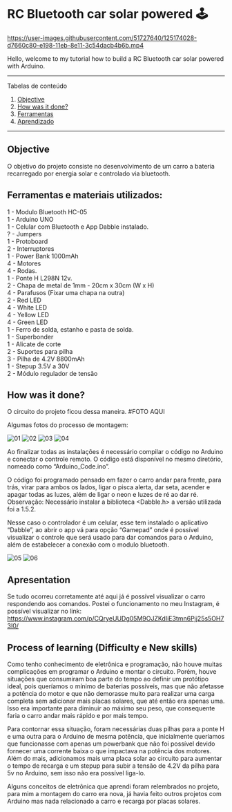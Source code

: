 # RC Bluetooth car solar powered 🕹

https://user-images.githubusercontent.com/51727640/125174028-d7660c80-e198-11eb-8e11-3c54dacb4b6b.mp4

Hello, welcome to my tutorial how to build a RC Bluetooth car solar powered with Arduino.

*******
Tabelas de conteúdo 
 1. [Objective](#Objective)
 2. [How was it done?](#how)
 3. [Ferramentas](#tools)
 4. [Aprendizado](#Learning)

*******

<div id='Objective'/> 

## Objective
O objetivo do projeto consiste no desenvolvimento de um carro a bateria recarregado por energia solar e controlado via bluetooth. 


<div id='tools'/> 

## Ferramentas e materiais utilizados:
1 - Modulo Bluetooth HC-05 <br/>
1 - Arduino UNO <br/>
1 - Celular com Bluetooth e App Dabble instalado. <br/>
? - Jumpers <br/>
1 - Protoboard <br/>
2 - Interruptores <br/>
1 - Power Bank 1000mAh <br/>
4 - Motores <br/>
4 - Rodas.  <br/>
1 - Ponte H L298N 12v. <br/>
2 - Chapa de metal de 1mm - 20cm x 30cm (W x H) <br/>
4 - Parafusos (Fixar uma chapa na outra) <br/>
2 - Red LED <br/>
4 - White LED <br/>
4 - Yellow LED <br/>
4 - Green LED <br/>
1 - Ferro de solda, estanho e pasta de solda. <br/>
1 - Superbonder <br/>
1 - Alicate de corte <br/>
2 - Suportes para pilha <br/>
3 - Pilha de 4.2V 8800mAh <br/>
1 - Stepup 3.5V a 30V <br/>
2 - Módulo regulador de tensão <br/>


<div id='how'/> 

## How was it done?
O circuito do projeto ficou dessa maneira.
#FOTO AQUI

Algumas fotos do processo de montagem:

![01](https://user-images.githubusercontent.com/51727640/125173505-19da1a00-e196-11eb-8a46-53cf4396a69b.jpeg)
![02](https://user-images.githubusercontent.com/51727640/125173506-1b0b4700-e196-11eb-80fc-7d35a8bc251b.jpeg)
![03](https://user-images.githubusercontent.com/51727640/125173508-1b0b4700-e196-11eb-979d-93220a5f2177.jpeg)
![04](https://user-images.githubusercontent.com/51727640/125173509-1ba3dd80-e196-11eb-9b26-5511624a00e9.jpeg)

Ao finalizar todas as instalações é necessário compilar o código no Arduino e conectar o controle remoto. O código está disponível no mesmo diretório, nomeado como “Arduino_Code.ino”. 

O código foi programado pensado em fazer o carro andar para frente, para trás, virar para ambos os lados, ligar o pisca alerta, dar seta, acender e apagar todas as luzes, além de ligar o neon e luzes de ré ao dar ré. Observação: Necessário instalar a biblioteca <Dabble.h> a versão utilizada foi a 1.5.2.
 
Nesse caso o controlador é um celular, esse tem instalado o aplicativo “Dabble”, ao abrir o app vá para opção “Gamepad” onde é possível visualizar o controle que será usado para dar comandos para o Arduino, além de estabelecer a conexão com o modulo bluetooth. 

![05](https://user-images.githubusercontent.com/51727640/125174161-b4882800-e199-11eb-8a99-bc37c738f8e9.jpeg)
![06](https://user-images.githubusercontent.com/51727640/125174164-b6ea8200-e199-11eb-8133-31871ea506e8.jpeg)

## Apresentation
Se tudo ocorreu corretamente até aqui já é possível visualizar o carro respondendo aos comandos.
Postei o funcionamento no meu Instagram, é possível visualizar no link:
https://www.instagram.com/p/CQryeUUDg05M9OJZKdIiE3tmn6Pjj25s5OH73I0/


<div id='Learning'/>

## Process of learning (Difficulty e New skills)
Como tenho conhecimento de eletrônica e programação, não houve muitas complicações em programar o Arduino e montar o circuito. Porém, houve situações que consumiram boa parte do tempo ao definir um protótipo ideal, pois queríamos o mínimo de baterias possíveis, mas que não afetasse a potência do motor e que não demorasse muito para realizar uma carga completa sem adicionar mais placas solares, que até então era apenas uma. Isso era importante para diminuir ao máximo seu peso, que consequente faria o carro andar mais rápido e por mais tempo.

Para contornar essa situação, foram necessárias duas pilhas para a ponte H e uma outra para o Arduino de mesma potência, que inicialmente queríamos que funcionasse com apenas um powerbank que não foi possível devido fornecer uma corrente baixa o que impactava na potência dos motores. 
Além do mais, adicionamos mais uma placa solar ao circuito para aumentar o tempo de recarga e um stepup para subir a tensão de 4.2V da pilha para 5v no Arduino, sem isso não era possível liga-lo.

Alguns conceitos de eletrônica que aprendi foram relembrados no projeto, para mim a montagem do carro era nova, já havia feito outros projetos com Arduino mas nada relacionado a carro e recarga por placas solares. 

